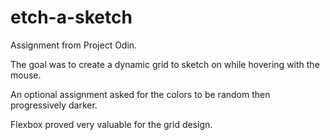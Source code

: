 # etch-a-sketch

Assignment from Project Odin.

The goal was to create a dynamic grid to sketch on while hovering with the mouse.

An optional assignment asked for the colors to be random then progressively darker.

Flexbox proved very valuable for the grid design.